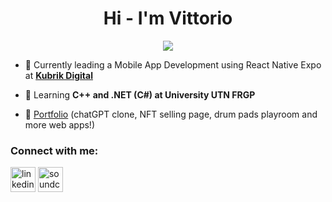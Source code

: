 <h1 align="center">Hi - I'm Vittorio</h1>

<p align="center">
  <img src="https://readme-typing-svg.herokuapp.com/?color=f21b1b&size=30&duration=3000&width=800&lines=Frontend+And+Mobile+developer+from+Argentina">
</p>

- 🔭 Currently leading a Mobile App Development using React Native Expo at [**Kubrik Digital**](https://www.linkedin.com/company/kubrik-digital/mycompany/)

- 🌱 Learning **C++ and .NET (C#) at University UTN FRGP**

- 🤩 [Portfolio](https://vittorio.fun/)  (chatGPT clone, NFT selling page, drum pads playroom and more web apps!)

<h3 align="left">Connect with me:</h3>
<p align="left">
<a href="https://www.linkedin.com/in/vittoopugliese" target="_blank" ><img align="center" src="https://cdn-icons-png.flaticon.com/512/145/145807.png" alt="linkedin" height="40" width="40" /></a>
<a href="https://soundcloud.com/vittoopugliese" target="_blank" ><img align="center" src="https://cdn-icons-png.flaticon.com/512/145/145809.png" alt="soundcloud" height="40" width="40" /></a>
</p>

